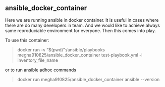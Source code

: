 ## ansible_docker_container

Here we are running ansible in docker container. It is useful in cases where there are do many developers in team. And we would like to achieve always same reproduciable environment for everyone. Then this comes into play.

To use this container:

> docker run  -v “$(pwd)”:/ansible/playbooks megha910825/ansible_docker_container test-playbook.yml -i inventory_file_name

or to run ansible adhoc commands

> docker run megha910825/ansible_docker_container ansible --version
